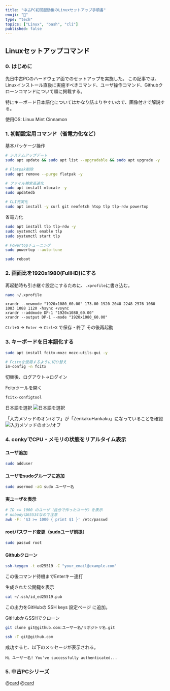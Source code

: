 ```yaml
---
title: "中古PC初回起動後のLinuxセットアップ手順書"
emoji: "🔧"
type: "tech"
topics: ["Linux", "bash", "cli"]
published: false
---
```

## Linuxセットアップコマンド

### 0. はじめに
先日中古PCのハードウェア面でのセットアップを実施した。
この記事では、Linuxインストール直後に実施すべきコマンド、ユーザ操作コマンド、Githubクローンコマンドについて順に掲載する。

特にキーボード日本語化についてはかなり詰まりやすいので、画像付きで解説する。

使用OS: Linux Mint Cinnamon

### 1. 初期設定用コマンド（省電力化など）

基本パッケージ操作
```bash
# システムアップデート
sudo apt update && sudo apt list --upgradable && sudo apt upgrade -y

# Flatpak削除
sudo apt remove --purge flatpak -y

# ファイル検索高速化
sudo apt install mlocate -y
sudo updatedb

# CLI充実化
sudo apt install -y curl git neofetch htop tlp tlp-rdw powertop
```

省電力化
```bash
sudo apt install tlp tlp-rdw -y
sudo systemctl enable tlp
sudo systemctl start tlp

# Powertopチューニング
sudo powertop --auto-tune

sudo reboot
```

### 2. 画面比を1920x1980(FullHD)にする
再起動時も引き継ぐ設定にするために、`.xprofile`に書き込む。

```bash
nano ~/.xprofile
```
```plaintext
xrandr --newmode "1920x1080_60.00" 173.00 1920 2048 2248 2576 1080 1083 1088 1120 -hsync +vsync
xrandr --addmode DP-1 "1920x1080_60.00"
xrandr --output DP-1 --mode "1920x1080_60.00"
```
`Ctrl+O` → `Enter` → `Ctrl+X` で保存・終了
その後再起動

### 3. キーボードを日本語化する

```bash
sudo apt install fcitx-mozc mozc-utils-gui -y

# Fcitxを使用するように切り替え
im-config -n fcitx
```
切替後、ログアウト→ログイン

Fcitxツールを開く
```bash
fcitx-configtool
```
日本語を選択
![日本語を選択](https://storage.googleapis.com/zenn-user-upload/f8e8a21518ca-20250805.png)

「入力メソッドのオン/オフ」が「ZenkakuHankaku」になっていることを確認
![入力メソッドのオン/オフ](https://storage.googleapis.com/zenn-user-upload/57ee53c15490-20250805.png)


### 4. conkyでCPU・メモリの状態をリアルタイム表示

#### ユーザ追加
```bash
sudo adduser
```

#### ユーザをsudoグループに追加
```bash
sudo usermod -aG sudo ユーザー名
```

#### 実ユーザを表示
```bash
# ID >= 1000 のユーザ（自分で作ったユーザ）を表示
# nobodyは65534なので注意
awk -F: '$3 >= 1000 { print $1 }' /etc/passwd
```

#### rootパスワード変更（sudoユーザ前提）
```bash
sudo passwd root
```

#### Githubクローン
```bash
ssh-keygen -t ed25519 -C "your_email@example.com"
```
この後コマンド待機までEnterキー連打

生成された公開鍵を表示
```bash
cat ~/.ssh/id_ed25519.pub
```
この出力をGitHubの SSH keys 設定ページ に追加。

GitHubからSSHでクローン
```bash
git clone git@github.com:ユーザー名/リポジトリ名.git
```

```bash
ssh -T git@github.com
```

成功すると、以下のメッセージが表示される。
```plaintext
Hi ユーザー名! You've successfully authenticated...
```

### 5. 中古PCシリーズ
@[card](https://zenn.dev/nickelth/articles/optiplexsetup01)
@[card](https://zenn.dev/nickelth/articles/optiplexsetup03rmhdd)